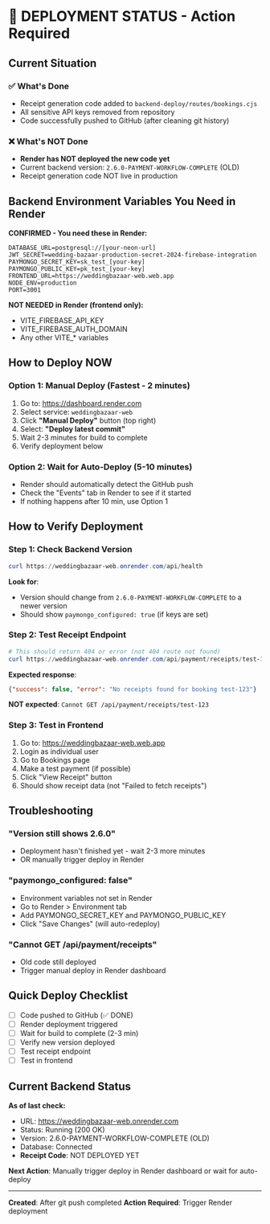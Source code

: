 # 🚨 DEPLOYMENT STATUS - Action Required

## Current Situation

### ✅ What's Done
- Receipt generation code added to `backend-deploy/routes/bookings.cjs`
- All sensitive API keys removed from repository
- Code successfully pushed to GitHub (after cleaning git history)

### ❌ What's NOT Done
- **Render has NOT deployed the new code yet**
- Current backend version: `2.6.0-PAYMENT-WORKFLOW-COMPLETE` (OLD)
- Receipt generation code NOT live in production

## Backend Environment Variables You Need in Render

**CONFIRMED - You need these in Render:**
```
DATABASE_URL=postgresql://[your-neon-url]
JWT_SECRET=wedding-bazaar-production-secret-2024-firebase-integration
PAYMONGO_SECRET_KEY=sk_test_[your-key]
PAYMONGO_PUBLIC_KEY=pk_test_[your-key]
FRONTEND_URL=https://weddingbazaar-web.web.app
NODE_ENV=production
PORT=3001
```

**NOT NEEDED in Render (frontend only):**
- VITE_FIREBASE_API_KEY
- VITE_FIREBASE_AUTH_DOMAIN
- Any other VITE_* variables

## How to Deploy NOW

### Option 1: Manual Deploy (Fastest - 2 minutes)
1. Go to: https://dashboard.render.com
2. Select service: `weddingbazaar-web`
3. Click **"Manual Deploy"** button (top right)
4. Select: **"Deploy latest commit"**
5. Wait 2-3 minutes for build to complete
6. Verify deployment below

### Option 2: Wait for Auto-Deploy (5-10 minutes)
- Render should automatically detect the GitHub push
- Check the "Events" tab in Render to see if it started
- If nothing happens after 10 min, use Option 1

## How to Verify Deployment

### Step 1: Check Backend Version
```powershell
curl https://weddingbazaar-web.onrender.com/api/health
```

**Look for**:
- Version should change from `2.6.0-PAYMENT-WORKFLOW-COMPLETE` to a newer version
- Should show `paymongo_configured: true` (if keys are set)

### Step 2: Test Receipt Endpoint
```powershell
# This should return 404 or error (not 404 route not found)
curl https://weddingbazaar-web.onrender.com/api/payment/receipts/test-123
```

**Expected response**: 
```json
{"success": false, "error": "No receipts found for booking test-123"}
```

**NOT expected**: `Cannot GET /api/payment/receipts/test-123`

### Step 3: Test in Frontend
1. Go to: https://weddingbazaar-web.web.app
2. Login as individual user
3. Go to Bookings page
4. Make a test payment (if possible)
5. Click "View Receipt" button
6. Should show receipt data (not "Failed to fetch receipts")

## Troubleshooting

### "Version still shows 2.6.0"
- Deployment hasn't finished yet - wait 2-3 more minutes
- OR manually trigger deploy in Render

### "paymongo_configured: false"
- Environment variables not set in Render
- Go to Render > Environment tab
- Add PAYMONGO_SECRET_KEY and PAYMONGO_PUBLIC_KEY
- Click "Save Changes" (will auto-redeploy)

### "Cannot GET /api/payment/receipts"
- Old code still deployed
- Trigger manual deploy in Render dashboard

## Quick Deploy Checklist

- [ ] Code pushed to GitHub (✅ DONE)
- [ ] Render deployment triggered
- [ ] Wait for build to complete (2-3 min)
- [ ] Verify new version deployed
- [ ] Test receipt endpoint
- [ ] Test in frontend

## Current Backend Status

**As of last check:**
- URL: https://weddingbazaar-web.onrender.com
- Status: Running (200 OK)
- Version: 2.6.0-PAYMENT-WORKFLOW-COMPLETE (OLD)
- Database: Connected
- **Receipt Code**: NOT DEPLOYED YET

**Next Action**: Manually trigger deploy in Render dashboard or wait for auto-deploy

---

**Created**: After git push completed
**Action Required**: Trigger Render deployment
